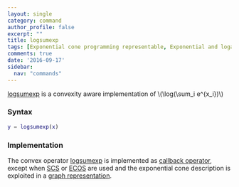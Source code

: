```yaml
---
layout: single
category: command
author_profile: false
excerpt: ""
title: logsumexp
tags: [Exponential cone programming representable, Exponential and logarithmic functions]
comments: true
date: '2016-09-17'
sidebar:
  nav: "commands"
---
```


[logsumexp](/command/logsumexp) is a convexity aware implementation of \\(\log(\sum_i e^{x_i})\\)

### Syntax

````matlab
y = logsumexp(x)
````

### Implementation

The convex operator [logsumexp](/command/logsumexp) is implemented as [callback operator](/tutorial/nonlinearoperatorscallback]), except when [SCS](/solver/scs) or [ECOS](/solver/ecos) are used and the exponential cone description is exploited in a [graph representation](/tutorial/nonlinearoperatorsgraphs).
